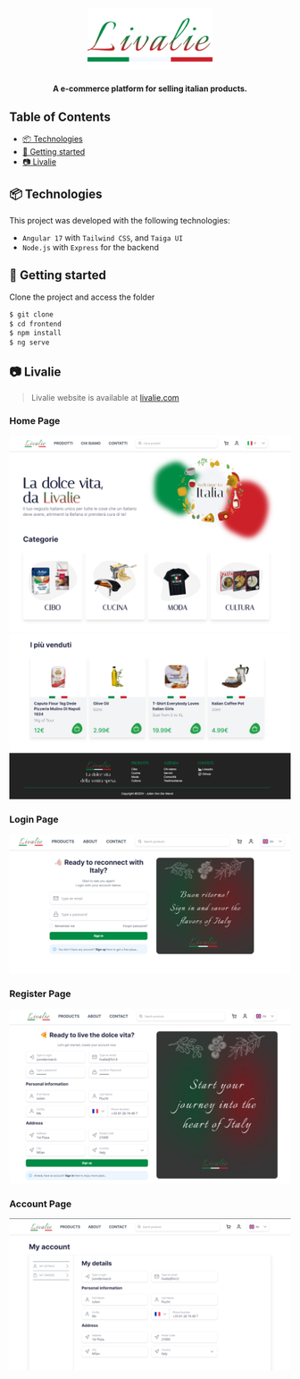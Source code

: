 <h1 align="center">
  <img src="/frontend/src/assets/img/livalie_logo.svg" width="224px">
</h1>  
<h4 align="center">
  A e-commerce platform for selling italian products.
</h4>

## Table of Contents

- [📦 Technologies](#-technologies)
- [🚀 Getting started](#-getting-started)
- [📷 Livalie](#-livalie)


## 📦 Technologies

This project was developed with the following technologies:
- `Angular 17` with `Tailwind CSS`, and `Taiga UI`
- `Node.js` with `Express` for the backend

## 🚀 Getting started

Clone the project and access the folder

```bash
$ git clone
$ cd frontend
$ npm install
$ ng serve
```

## 📷 Livalie

> Livalie website is available at [livalie.com](https://tp03-vondermarck-julien.onrender.com/)

### Home Page
![Alt text](/img/home-page1.png)
![Alt text](/img/home-page2.png)

### Login Page
![Alt text](/img/sign-in.png)

### Register Page
![Alt text](/img/sign-up.png)

### Account Page
![Alt text](/img/account.png)